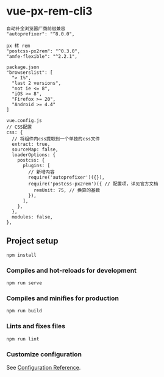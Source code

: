 # vue-px-rem-cli3

```
自动补全浏览器厂商前缀兼容
"autoprefixer": "^8.0.0",

px 转 rem 
"postcss-px2rem": "^0.3.0",
"amfe-flexible": "^2.2.1",

package.json
"browserslist": [
  "> 1%",
  "last 2 versions",
  "not ie <= 8",
  "iOS >= 8",
  "Firefox >= 20",
  "Android >= 4.4"
]

vue.config.js
// CSS配置
css: {
  // 将组件内css提取到一个单独的css文件
  extract: true,
  sourceMap: false,
  loaderOptions: {
    postcss: {
      plugins: [
        // 新增内容
        require('autoprefixer')({}),
        require('postcss-px2rem')({ // 配置项，详见官方文档
          remUnit: 75, // 换算的基数
        }),
      ],
    },
  },
  modules: false,
},

```


## Project setup
```
npm install
```

### Compiles and hot-reloads for development
```
npm run serve
```

### Compiles and minifies for production
```
npm run build
```

### Lints and fixes files
```
npm run lint
```

### Customize configuration
See [Configuration Reference](https://cli.vuejs.org/config/).
